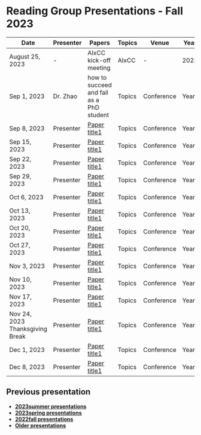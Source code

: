 # Reading Group Presentations - Fall 2023
| Date         | Presenter | Papers                                                                                                                       | Topics                          | Venue              | Year            | Recording     | Slides     |
|--------------|-----------|------------------------------------------------------------------------------------------------------------------------------|---------------------------------|--------------------|-----------------|-----------|--------|
|August 25, 2023| - | AIxCC kick-off meeting | AIxCC | - | 2023 | [Recording](link) | [Slides](link) |
|Sep 1, 2023| Dr. Zhao | how to succeed and fail as a PhD student | Topics | Conference | Year | [Recording1](link) | [Slides](link) |
|Sep 8, 2023| Presenter | [Paper title1](link) | Topics | Conference | Year | [Recording1](link) | [Slides](link) |
|Sep 15, 2023| Presenter | [Paper title1](link) | Topics | Conference | Year | [Recording1](link) | [Slides](link) |
|Sep 22, 2023| Presenter | [Paper title1](link) | Topics | Conference | Year | [Recording1](link) | [Slides](link) |
|Sep 29, 2023| Presenter | [Paper title1](link) | Topics | Conference | Year | [Recording1](link) | [Slides](link) |
|Oct 6, 2023| Presenter | [Paper title1](link) | Topics | Conference | Year | [Recording1](link) | [Slides](link) |
|Oct 13, 2023| Presenter | [Paper title1](link) | Topics | Conference | Year | [Recording1](link) | [Slides](link) |
|Oct 20, 2023| Presenter | [Paper title1](link) | Topics | Conference | Year | [Recording1](link) | [Slides](link) |
|Oct 27, 2023| Presenter | [Paper title1](link) | Topics | Conference | Year | [Recording1](link) | [Slides](link) |
|Nov 3, 2023| Presenter | [Paper title1](link) | Topics | Conference | Year | [Recording1](link) | [Slides](link) |
|Nov 10, 2023| Presenter | [Paper title1](link) | Topics | Conference | Year | [Recording1](link) | [Slides](link) |
|Nov 17, 2023| Presenter | [Paper title1](link) | Topics | Conference | Year | [Recording1](link) | [Slides](link) |
|Nov 24, 2023 Thanksgiving Break | Presenter | [Paper title1](link) | Topics | Conference | Year | [Recording1](link) | [Slides](link) |
|Dec 1, 2023| Presenter | [Paper title1](link) | Topics | Conference | Year | [Recording1](link) | [Slides](link) |
|Dec 8, 2023| Presenter | [Paper title1](link) | Topics | Conference | Year | [Recording1](link) | [Slides](link) |


## Previous presentation
- **[2023summer presentations](history/2023summer.md)**
- **[2023spring presentations](history/2023spring.md)**
- **[2022fall presentations](history/2022fall.md)**
- **[Older presentations](history/History.md)**
